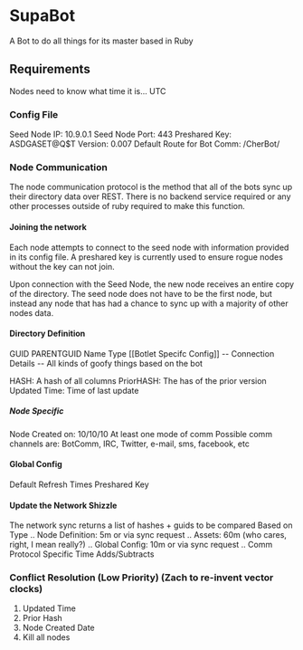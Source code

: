 # SupaBot

A Bot to do all things for its master based in Ruby
## Requirements
Nodes need to know what time it is... UTC

### Config File
Seed Node IP: 10.9.0.1
Seed Node Port: 443
Preshared Key: ASDGASET@Q$T
Version: 0.007
Default Route for Bot Comm: /CherBot/

### Node Communication
The node communication protocol is the method that all of the bots sync up their directory data over REST. There is no backend service required or any other processes outside of ruby required to make this function.

#### Joining the network
Each node attempts to connect to the seed node with information provided in its config file. A preshared key is currently used to ensure rogue nodes without the key can not join.

Upon connection with the Seed Node, the new node receives an entire copy of the directory. The seed node does not have to be the first node, but instead any node that has had a chance to sync up with a majority of other nodes data.

#### Directory Definition
GUID
PARENTGUID
Name
Type
[[Botlet Specifc Config]]
-- Connection Details
-- All kinds of goofy things based on the bot

HASH: A hash of all columns
PriorHASH: The has of the prior version
Updated Time: Time of last update

##### Node Specific
Node Created on: 10/10/10
At least one mode of comm
Possible comm channels are: BotComm, IRC, Twitter, e-mail, sms, facebook, etc

#### Global Config
Default Refresh Times
Preshared Key

#### Update the Network Shizzle
The network sync returns a list of hashes + guids to be compared
Based on Type
.. Node Definition: 5m or via sync request
.. Assets: 60m (who cares, right, I mean really?)
.. Global Config: 10m or via sync request
.. Comm Protocol Specific Time Adds/Subtracts

### Conflict Resolution (Low Priority) (Zach to re-invent vector clocks)
1. Updated Time
3. Prior Hash
2. Node Created Date
3. Kill all nodes